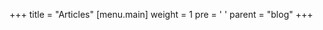 +++
title = "Articles"
[menu.main]
  weight = 1
  pre = '<i class="fas fa-newspaper fa-fw"></i> '
  parent = "blog"
+++
